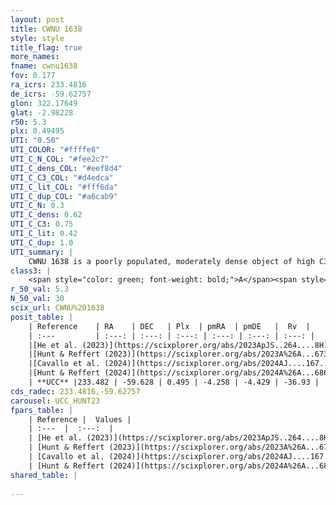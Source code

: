 ```yaml
---
layout: post
title: CWNU 1638
style: style
title_flag: true
more_names: 
fname: cwnu1638
fov: 0.177
ra_icrs: 233.4816
de_icrs: -59.62757
glon: 322.17649
glat: -2.98228
r50: 5.3
plx: 0.49495
UTI: "0.50"
UTI_COLOR: "#ffffe8"
UTI_C_N_COL: "#fee2c7"
UTI_C_dens_COL: "#eef8d4"
UTI_C_C3_COL: "#d4edca"
UTI_C_lit_COL: "#fff6da"
UTI_C_dup_COL: "#a6cab9"
UTI_C_N: 0.3
UTI_C_dens: 0.62
UTI_C_C3: 0.75
UTI_C_lit: 0.42
UTI_C_dup: 1.0
UTI_summary: |
    CWNU 1638 is a poorly populated, moderately dense object of high C3 quality. It was recently reported in the literature.
class3: |
    <span style="color: green; font-weight: bold;">A</span><span style="color: #FFC300; font-weight: bold;">B</span>
r_50_val: 5.3
N_50_val: 30
scix_url: CWNU%201638
posit_table: |
    | Reference    | RA    | DEC   | Plx  | pmRA  | pmDE   |  Rv  |
    | :---         | :---: | :---: | :---: | :---: | :---: | :---: |
    |[He et al. (2023)](https://scixplorer.org/abs/2023ApJS..264....8H) | 233.48 | -59.641 | 0.493 | -4.253 | -4.434 | -36.35 |
    |[Hunt & Reffert (2023)](https://scixplorer.org/abs/2023A%26A...673A.114H) | 233.45 | -59.681 | 0.488 | -4.267 | -4.44 | -36.88 |
    |[Cavallo et al. (2024)](https://scixplorer.org/abs/2024AJ....167...12C) | 233.443 | -59.637 | 0.485 | -- | -- | -- |
    |[Hunt & Reffert (2024)](https://scixplorer.org/abs/2024A%26A...686A..42H) | 233.45 | -59.681 | 0.488 | -4.267 | -4.44 | -36.88 |
    | **UCC** |233.482 | -59.628 | 0.495 | -4.258 | -4.429 | -36.93 | 
cds_radec: 233.4816,-59.62757
carousel: UCC_HUNT23
fpars_table: |
    | Reference |  Values |
    | :---  |  :---:  |
    | [He et al. (2023)](https://scixplorer.org/abs/2023ApJS..264....8H) | `A0=1.55, m-M=11.4, logAge=8.7` |
    | [Hunt & Reffert (2023)](https://scixplorer.org/abs/2023A%26A...673A.114H) | `AV50=1.497, diffAV50=0.82, MOD50=11.446, logAge50=8.338` |
    | [Cavallo et al. (2024)](https://scixplorer.org/abs/2024AJ....167...12C) | `AV50=1.49, dMod50=11.6, logAge50=8.55, [Fe/H]50=0.24` |
    | [Hunt & Reffert (2024)](https://scixplorer.org/abs/2024A%26A...686A..42H) | `MassJ=93.6262` |
shared_table: |
    
---
```

